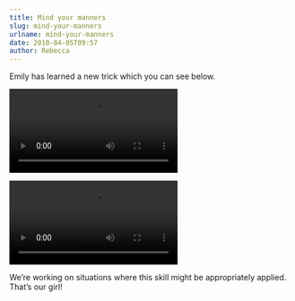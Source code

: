 ```yaml
---
title: Mind your manners
slug: mind-your-manners
urlname: mind-your-manners
date: 2010-04-05T09:57
author: Rebecca
---
```

Emily has learned a new trick which you can see below.

<video controls preload="metadata"><source src="{static}/images/2010-04-01-emily-01.mp4"></video>

<video controls preload="metadata"><source src="{static}/images/2010-04-01-emily-02.mp4"></video>

We&#x02bc;re working on situations where this skill might be appropriately
applied. That&#x02bc;s our girl!
